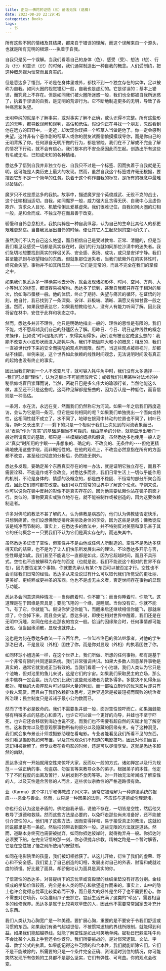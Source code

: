 ```yaml
---
title: 正见——佛陀的证悟（三）诸法无我 (选摘)
date: 2023-08-20 22:29:45
categories: Books
tags:
  - 书
---
```

所有这些不同的情绪及其结果，都来自于错误的理解，而这个误解来自一个源头，也就是所有无明的根源----执着于自我。

自我只是另一个误解。当我们看着自己的身体（色）、感受（受）、想法（想）、行为（行）和意识（识）的时候，我们通常制造出一种自我的概念。人们受制约，把这种概念视为恒常而且真实的。

但是悉达多了悟到，不论是在身体里或外，都找不到一个独立存在的实体，足以被称为自我。如同火圈的视觉错幻一般，自我也是虚幻的。它是谬误的；基本上错误，而究竟上不存在。但是如同我们被火圈所迷惑一般，我们也全都被自我所迷惑了，执着于谬误的自我，是无明的荒谬行为。它不断地制造更多的无明，导致了各种痛苦和失望。

无明单纯的就是不了解事实，或对事实了解不正确，或认识得不完整。所有这些形式的无明，都导致误解和误判，高估和低估。假设你正在寻找一个朋友，忽然看到他在远方的田野中。一走近，却发现你误把一个稻草人当做是他了。你一定会感到失望。这并非有个恶作剧的稻草人或你的朋友试图偷偷摸摸误导你，而是你自己的无明背叛了你。任何源自无明所做的行为，都是冒险。我们在不了解或不完全了解的情况下行动，就不会有信心。我们根本的不安全感因此而生起。创造出所有这些有名或无名、已知或未知的各种情绪。

悉达多了悟到自我并非独立存在、自我只不过是一个标签、因而执着于自我就是无明，这可能是人类历史上最大的发现。然而，虽然自我这个标签或许毫无根据，要摧毁它却不是一个简单的任务。执着于这个称作自我的标签，是所有的概念中最难以破除的。

魔罗只不过是悉达多的我执。故事中，描述魔罗是个英俊威武、无役不克的战士，这个比喻相当适切。自我，如同魔罗一般，威力强大且贪得无厌、自我中心且虚伪欺诈、贪求众人目光、机敏伶俐且爱慕虚荣。我们很难记住，自我如同火圈的幻相一般，是和合而成、不独立存在而且善于改变。

骄慢和自怜息息相关。我执纯粹是一种自我纵容，认为自己的生命比其他人的都更艰难更悲哀。当自我发展出自怜的时候，便让其它人生起悲悯的空间消失了。

虽然我们不认为自己这么绝望，而且相信自己是受过教育、正常、清醒的，但是当我们看见及感受一切都是真实存在时，我们的行为就如同那位沙漠中的迷失者。我们急切地想要找到真实的伴侣关系、安全感、表扬、成功，或只是安详宁静。我们甚至能抓到与欲望相似的东西。但就象那位迷失者，当我们依赖外在的实体性时，终究会失望。事物并不如其所显现-----它们是无常的，而且不完全在我们的掌控之中。

如果我们象悉达多一样确实地去分析，就会发现诸如形体、时间、空间、方向、大小等附加的标签，都很容易被解构。悉达多了悟到，甚至自我都只存在于相对的层次，恰如海市蜃楼一般。他的体悟，终止了期待、失望与痛苦的循环。在证悟的时刻，他自忖，我已找到了一条深奥、安详、非极端、清晰、满愿又有如甘露一般之道。然而，如果我想表达它，如果我想教给他人，没有人有能力听闻了解。因此我将留在林中，安住于此祥和状态之中。

然而，悉达多并非不理性，他只是明确地指出一般的、理性的思惟是有限的。我们不能，或不愿超越我们自己的舒适区去了解。用昨日、今日、明日这种线性的概念来操作，比如说“时间是相对的”，来得实用得多。我们没有被设定成这么想的：我能不改变大小或形状而进入那牦牛角。我们不能破除大和小的概念；相反的，我们一直被世代传下来的安全而狭隘的观点所局限。然而，当这些观点被审视时，却都站不住脚。举例来说，这个世界如此依赖的线性时间观念，无法说明时间没有真正的起始也没有终止的事实。

因此当我们听到一个人不改变尺寸，就可容入牦牛角中时，我们没有太多选择-----我们可以很“理性”，认为这根本不可能而驳斥它；或者我们引用某种对法术的神秘信仰或盲目崇拜而说，当然，密勒日巴是多么伟大的瑜珈行者，当然他能这么做，甚至还不只是这些呢。这两种见解都是扭曲的，因为否认是一种低估，而盲信则是一种高估。

一条河，水在流，永远在变，然而我们仍然称它为河流。如果一年之后我们再度造访，会认为它是同一条河。但它是如何相同的呢？如果我们单独挑出一个面向或特性，这相同性就不成立了。水不同了，地球在银河中转动的位置也不同了，树叶已落，新叶又长出来了----剩下的只是一个相似于我们上次见到的河流表象而已。以“表象”作为“真实”的基础是相当不可靠的。经由简单的分析，就能显示出我们一般对所谓真实的基础，都只是一些模糊的概括和假设。虽然悉达多也使用一般人定义“真实”时所用的字眼----非想象的、确定的、不改变的、无条件的----但他更精确地使用这些字眼，而非概括性的。在他的观点上，不改变必然意指在所有的方面都不改变，甚至经过彻底的分析后，仍然绝无例外。

悉达多发现，要确定某个东西真实存在的唯一办法，就是证明它独立存在，而且不需要诠释、不能造作或不会改变。对悉达多而言，我们日常生活上一切似乎能作用的机制，不论是身体的、情感的及概念的，都是由不稳固、不恒常的部分所聚合而成，因此它们随时都在改变。我们可以在惯常的世界中了解这个论点。举例来说，你可以说你在镜中反射的影像不是真实存在的，因为他需要依赖你站在镜子前面才行。类似的，事物要真实或独立地存在，就不能被制作或被创造的，因为这要依赖制造者。

许多对佛陀的教法不甚了解的人，认为佛教是病态的，他们认为佛教徒否定快乐，只想到痛苦。他们设想佛教徒排斥美丽及身体的享受，因为这些是诱惑；佛教徒应该是纯净而节制的。事实上，在悉达多的教法中，并不特别反对美丽和享乐甚于其它的任何概念－－只要我们不认为它们是真实存在的，而迷失其中。

虽然悉达多证悟了空性，但空性并不是由他或任何人所制造的。空性不是悉达多获得天启的结果，也不是为了让人们快乐所发展出来的理论。不论悉达多开示与否，空性即是如此。我们甚至不能说它一直都是如此，因为它超越时间，而且不具形式。空性也不应被解释为存在的否定（也就是说，我们不能说这个相对的世界不存在），因为要否定某个事物，你就要先承认有某个东西可以被否定才行。空性也不会消除我们日常的经验。悉达多从来没说过有什么可以取代我们所觉受的更壮丽、更美好、更纯粹或更神圣的东西。他也不是虚无主义者，否定世间存在事物的显现与功能。

悉达多会同意这两种情况－－当你醒着时，你不能飞；而当你睡着时，你能飞。这道理是在于因缘是否具足；要能飞翔的一个缘，是睡眠。当你没有它，你就不能飞，有了它，你就能飞。假设你梦见你能飞，而醒来后还继续相信你能飞，那就麻烦了。你会掉下来，而且会失望。悉达多说，即使在相对世界中醒着，我们还是在无明中沉睡，如同在他出走那夜的宫女一般。恰当的因缘聚合时，任何事情都可能出现。但当因缘消散，显现也就停止。

这也是为何在悉达多教法一千五百年后，一位叫帝洛巴的佛法继承者，对他的学生那洛巴说，不是显现（外相）困住了你，而是你对显现（外相）的执着困住了你。

如同环球小姐选美一样，在这个世界上，我们所做、所想的任何事物，都有是基于一个非常有限的共同逻辑系统。我们非常强调共识。如果大多数人同意某件事物是真实的，通常它就变成正当有效的。当我们看着一个小池塘，我们人类认为它只是个池塘，但对池里的鱼儿来说，这是它们的宇宙。如果我们采取民主的立场，那么水中族群一定会赢，历为它们比我们这些观池塘者为数多得多。多数决不见得永远都对。糟糕的大卖座影片可以赚得大量的利润，而一部独立制作的优秀影片却只有少数人观赏。而且由于我们依赖群体思考，这世界通常是被最短视而腐败的统治者所治理；民主制度只是诉诸于最小公约数而已。

然而了悟不必是致命的。我们不需要象井蛙一般，面对空性惊吓而亡。如果海蛙能够有稍微多点的慈悲心和善巧，也许它可以做一个更好的向导，井蛙也不至于吓死，也许它还会移居到海边也说不定。而我们也不需要有超自然的天赋才能了解空性。这和教育以及愿意观察事物所有的部分以及隐藏的因缘有关。有了这种洞见，我们就会象布景设计师或摄影助理在看电影。专业者能看见我们所看不见的东西。他们看见摄影机如何布置，以及其他观众们不知道的电影技巧，因此对他们而言，这幻相被拆解了。但专业者在看电影的时候，还是可以尽情享受。这就是悉达多超然的幽默。

悉达多没有一开始就用空性来惊吓大家，反而以一般的方式，诸如禅定以及行为规范－－做正确的事、勿盗窃、勿妄言等来教导众多的弟子。根据弟子的本性，他定下了不同程度的出离及苦行，从削发到不食肉等等。对一开始无法听闻或了解空性的人，以及天性适合苦修的人而言，这些状似宗教性的严格道路很有效。

业（Karma）这个字几乎和佛教成了同义字。通常它被理解为一种道德系统的报应----恶业与善业。然而，业只是一种因果的法则，不应该与道德或伦理混淆。

你也行会认为这是矛盾的。佛陀自我矛盾，说他不存在，一切皆是空性，然后他又教导了道德和救赎。然而这些方法是必要的，以免吓走那些尚未准备好，还不能被引介空性的人。他们用了这些方法，因而变得祥和，易于接受真正的教法，这就如同说那里是有一条蛇。然后把领带丢到窗外一般。这些无限的方法就是道路。然而，道路本身终究也需要被抛弃，如同你抵达彼岸时，就得抛弃舟一般。你抵达时必须要下船。在完全证悟的那一刻，你必须抛弃佛教。精神之路是一个暂时解答，它是在空性被了悟之前所使用的安慰剂。

如同在电影院里的孩童，我们被幻相掳获了。从这儿开始，衍生了我们的虚荣、野心和不安全感。我们爱上了自己创造的幻相，发展出对自己的外表、财富和成就过度的骄慢。好比戴了面具，却骄傲地认为面具是真实的你。

了悟空性的悉达多，对菩提树下的忘忧草或宫殿里的丝绸坐垫没有好恶分别。金线织成的坐垫价值较高，完全是由人类的野心和欲望造作而来的。事实上，山中的隐士也许会觉得忘忧草比较柔软而干净，而且最大的好外是坐坏了也不需要担心。你不需要对它喷药，以免猫用爪子去抓它。宫廷生活充满了这类的“珍品”，需要相当多的维修保养。悉达多是属于比较喜欢草垫的人，因此他不需要常常回家去补充什么东西。

我们人类认为心胸宽广是一种美德。要扩展心胸，重要的是不要安于令我们舒适或习惯的东西。如果我们有勇气超越世俗，不被惯常逻辑的界线所限制，就能得到利益。如果我们能超越界线，就能了解空性是如此可笑地单纯。密勒日巴躲进牦牛角不会比某个人戴上手套还令你讶异。我们所要挑战的，是对惯常逻辑、文法、字母、数学公式的执着。如果能记得这些习惯的和合本性，我们就能断除它们。它们不是不能破除的，所需要的只是一个条件完全正确、资讯适时到位的情况，你可能突然发现所有依赖的工具都不是那么坚实，它们有弹性、可弯曲。你的观点会改变。

